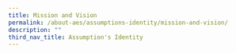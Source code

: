 ```yaml
---
title: Mission and Vision
permalink: /about-aes/assumptions-identity/mission-and-vision/
description: ""
third_nav_title: Assumption's Identity
---
```

